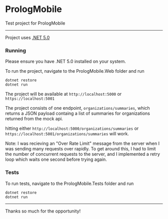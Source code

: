# PrologMobile
Test project for PrologMobile

---
Project uses [.NET 5.0](https://dotnet.microsoft.com/download)

### Running
Please ensure you have .NET 5.0 installed on your system.

To run the project, navigate to the PrologMobile.Web folder and run 

```
dotnet restore
dotnet run
```

The project will be available at `http://localhost:5000` or `https://localhost:5001`

The project consists of one endpoint, `organizations/summaries`, which returns a JSON payload containg a list of summaries for organizations returned from the mock api.

hitting either `http://localhost:5000/organizations/summaries` or `https://localhost:5001/organizations/summaries` will work.

Note: I was recieving an "Over Rate Limit" message from the server when I was sending many requests over rapidly. To get around this, I had to limit the number of concurrent requests to the server, and I implemented a retry loop which waits one second before trying again.

### Tests
To run tests, navigate to the PrologMobile.Tests folder and run

```
dotnet restore
dotnet run
```

---

Thanks so much for the opportunity!
